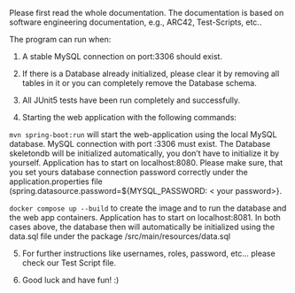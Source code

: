 Please first read the whole documentation.
The documentation is based on software engineering documentation, e.g., ARC42, Test-Scripts, etc..

The program can run when:

1. A stable MySQL connection on port:3306 should exist.

2. If there is a Database already initialized, please clear it by removing all tables in it or you can completely remove the Database schema. 

3. All JUnit5 tests have been run completely and successfully. 

4. Starting the web application with the following commands: 

 <code>mvn spring-boot:run</code> will start the web-application 
 using the local MySQL database. MySQL connection with port :3306 must exist. The Database skeletondb will be 
 initialized automatically, you don’t have to initialize it by yourself. Application has to start on localhost:8080. 
 Please make sure, that you set yours database connection password correctly under the application.properties 
 file (spring.datasource.password=${ΜYSQL_PASSWORD: < your password>}. 

 <code>docker compose up --build</code> to create the 
 image and to run the database and the web app containers. Application has to start on localhost:8081. 
 In both cases above, the database then will automatically be initialized using the data.sql file under the 
 package /src/main/resources/data.sql

5. For further instructions like usernames, roles, password, etc... please check our Test Script file.

6. Good luck and have fun! :)
